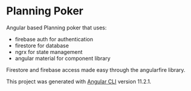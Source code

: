 # Planning Poker

Angular based Planning poker that uses:
* firebase auth for authentication
* firestore for database
* ngrx for state management
* angular material for component library

Firestore and firebase access made easy through the angularfire library. 

This project was generated with [Angular CLI](https://github.com/angular/angular-cli) version 11.2.1.